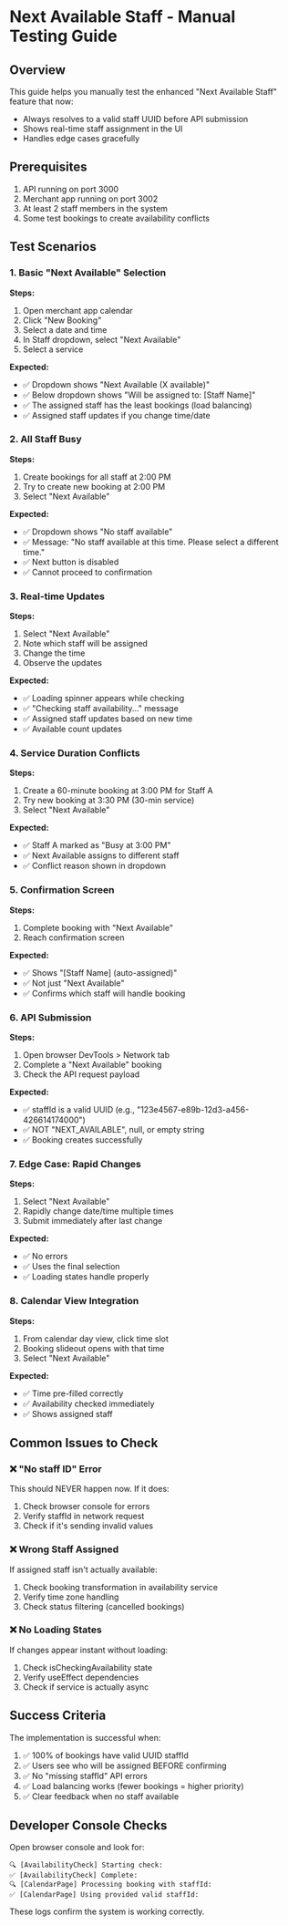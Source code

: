 # Next Available Staff - Manual Testing Guide

## Overview
This guide helps you manually test the enhanced "Next Available Staff" feature that now:
- Always resolves to a valid staff UUID before API submission
- Shows real-time staff assignment in the UI
- Handles edge cases gracefully

## Prerequisites
1. API running on port 3000
2. Merchant app running on port 3002
3. At least 2 staff members in the system
4. Some test bookings to create availability conflicts

## Test Scenarios

### 1. Basic "Next Available" Selection
**Steps:**
1. Open merchant app calendar
2. Click "New Booking"
3. Select a date and time
4. In Staff dropdown, select "Next Available"
5. Select a service

**Expected:**
- ✅ Dropdown shows "Next Available (X available)"
- ✅ Below dropdown shows "Will be assigned to: [Staff Name]"
- ✅ The assigned staff has the least bookings (load balancing)
- ✅ Assigned staff updates if you change time/date

### 2. All Staff Busy
**Steps:**
1. Create bookings for all staff at 2:00 PM
2. Try to create new booking at 2:00 PM
3. Select "Next Available"

**Expected:**
- ✅ Dropdown shows "No staff available"
- ✅ Message: "No staff available at this time. Please select a different time."
- ✅ Next button is disabled
- ✅ Cannot proceed to confirmation

### 3. Real-time Updates
**Steps:**
1. Select "Next Available"
2. Note which staff will be assigned
3. Change the time
4. Observe the updates

**Expected:**
- ✅ Loading spinner appears while checking
- ✅ "Checking staff availability..." message
- ✅ Assigned staff updates based on new time
- ✅ Available count updates

### 4. Service Duration Conflicts
**Steps:**
1. Create a 60-minute booking at 3:00 PM for Staff A
2. Try new booking at 3:30 PM (30-min service)
3. Select "Next Available"

**Expected:**
- ✅ Staff A marked as "Busy at 3:00 PM"
- ✅ Next Available assigns to different staff
- ✅ Conflict reason shown in dropdown

### 5. Confirmation Screen
**Steps:**
1. Complete booking with "Next Available"
2. Reach confirmation screen

**Expected:**
- ✅ Shows "[Staff Name] (auto-assigned)"
- ✅ Not just "Next Available"
- ✅ Confirms which staff will handle booking

### 6. API Submission
**Steps:**
1. Open browser DevTools > Network tab
2. Complete a "Next Available" booking
3. Check the API request payload

**Expected:**
- ✅ staffId is a valid UUID (e.g., "123e4567-e89b-12d3-a456-426614174000")
- ✅ NOT "NEXT_AVAILABLE", null, or empty string
- ✅ Booking creates successfully

### 7. Edge Case: Rapid Changes
**Steps:**
1. Select "Next Available"
2. Rapidly change date/time multiple times
3. Submit immediately after last change

**Expected:**
- ✅ No errors
- ✅ Uses the final selection
- ✅ Loading states handle properly

### 8. Calendar View Integration
**Steps:**
1. From calendar day view, click time slot
2. Booking slideout opens with that time
3. Select "Next Available"

**Expected:**
- ✅ Time pre-filled correctly
- ✅ Availability checked immediately
- ✅ Shows assigned staff

## Common Issues to Check

### ❌ "No staff ID" Error
This should NEVER happen now. If it does:
1. Check browser console for errors
2. Verify staffId in network request
3. Check if it's sending invalid values

### ❌ Wrong Staff Assigned
If assigned staff isn't actually available:
1. Check booking transformation in availability service
2. Verify time zone handling
3. Check status filtering (cancelled bookings)

### ❌ No Loading States
If changes appear instant without loading:
1. Check isCheckingAvailability state
2. Verify useEffect dependencies
3. Check if service is actually async

## Success Criteria

The implementation is successful when:
1. ✅ 100% of bookings have valid UUID staffId
2. ✅ Users see who will be assigned BEFORE confirming
3. ✅ No "missing staffId" API errors
4. ✅ Load balancing works (fewer bookings = higher priority)
5. ✅ Clear feedback when no staff available

## Developer Console Checks

Open browser console and look for:
```
🔍 [AvailabilityCheck] Starting check:
✅ [AvailabilityCheck] Complete:
🔍 [CalendarPage] Processing booking with staffId:
✅ [CalendarPage] Using provided valid staffId:
```

These logs confirm the system is working correctly.